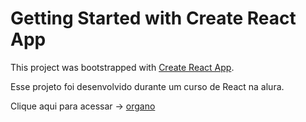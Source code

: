 # Getting Started with Create React App

This project was bootstrapped with [Create React App](https://github.com/facebook/create-react-app).

Esse projeto foi desenvolvido durante um curso de React na alura.

Clique aqui para acessar -> <a href="https://organo-one-rho.vercel.app/">organo</a>
